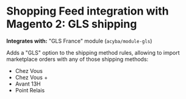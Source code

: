 # Shopping Feed integration with Magento 2: GLS shipping

**Integrates with:** "GLS France" module (`acyba/module-gls`)

Adds a "GLS" option to the shipping method rules, allowing to import marketplace orders with any of those shipping methods:
* Chez Vous
* Chez Vous +
* Avant 13H
* Point Relais
